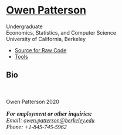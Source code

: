 <html>
	<head>
		<meta charset="iso-8859-1" />
		<link rel="shortcut icon" type="image/x-icon" href="favicon.ico" />
	</head>
	<body>
				<div id="page-container">
			<div id="page">
				<div id="page-top" class="no-logo has-title has-tagline">
					<div id="title">
						<h1 class="title in"><a href="./"><span class="in">Owen Patterson</span></a></h1>
						<p id="tagline"><span class="in">Undergraduate<br />Economics, Statistics, and Computer Science<br />University of California, Berkeley</span></p>
					</div><!-- title -->
					<div id="sitemenu-container">
						<div id="sitemenu">
							<div id="sitemenu-content">
								<ul>
    			<li><a href="https://github.com/opatters0/"> Source for Raw Code</a></li>
									<li class="i2 e"><a href="Tools" title="Tools"><span class="in">Tools</span></a></li>
								</ul>
							</div> <!-- /sitemenu-content -->
						</div> <!-- /sitemenu -->
					</div> <!-- sitemenu-container -->
				</div> <!-- page-top -->
				<div class="clear below-page-top"></div>
				<div id="page-content" class="no-navigation">
					<div id="sidebar-container">	
					</div> <!-- sidebar-container -->
					<div id="main">
						<div id="main-top"></div>
						<div id="main-content">
							<h2 class="title"><span class="in">Bio</span></h2>
							<div class="article">
								<div class="article-content">
									<div class="RichTextElement">
										<div><p style="color: rgb(64, 64, 64); font-family: HelveticaNeue-Light, &quot;Helvetica Neue&quot;, &quot;Owen Patterson is an Undergradate at the University of California, Berkeley, where he has studied a mixture of economics, public policy, and computer science since 2017.</p><p style="color: rgb(64, 64, 64); font-family: HelveticaNeue-Light, &quot;Helvetica Neue&quot;, &quot;Helvetica Neue Light&quot;, Arial, sans-serif;" class="paragraph_style"><br /></p></div>
									</div>
								</div> <!-- /article-content -->
								<div class="article-info">
								</div> <!-- /article-info -->
							</div> <!-- /article -->
						</div> <!-- main-content -->
						<div id="main-bottom"></div>
					</div> <!-- main -->
				</div> <!-- content -->
				<div class="clear below-content"></div>
				<div id="page-bottom">
					<div id="page-bottom-contents">
						<div>Owen Patterson 2020</div>
						<div class="hidden"> 
				</div> <!-- page-bottom -->
			</div> <!-- container -->
			<div id="extraDiv1"><span></span></div><div id="extraDiv2"><span></span></div><div id="extraDiv3"><span></span></div><div id="extraDiv4"><span></span></div><div id="extraDiv5"><span></span></div><div id="extraDiv6"><span></span></div>
		</div> <!-- specific body type -->
		<script charset="utf-8" src="//ajax.aspnetcdn.com/ajax/jQuery/jquery-1.9.1.min.js"></script>
		<script>
		if (typeof jQuery === 'undefined') document.write('<scr'+'ipt src="_Resources/jquery-1.9.1.min.js" charset="utf-8"></scr'+'ipt>');
		</script>	
	</body>
	<div id="footer">
		<div id="contact">
			<p style = "font-family:georgia,garamond,serif;font-size:16px;font-style:italic;">
			<strong>For employment or other inquiries:</strong><br>
			Email: <a href="owen.patterson@berkeley.edu">owen.patterson@berkeley.edu</a><br>
			Phone: +1-845-745-5962</p>
		</div>
	</div>
</html>
